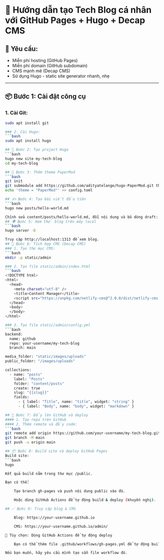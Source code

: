 # 🚀 Hướng dẫn tạo Tech Blog cá nhân với GitHub Pages + Hugo + Decap CMS

## 🧱 Yêu cầu:

- Miễn phí hosting (GitHub Pages)
- Miễn phí domain (GitHub subdomain)
- CMS mạnh mẽ (Decap CMS)
- Sử dụng Hugo - static site generator nhanh, nhẹ

---

## 📦 Bước 1: Cài đặt công cụ

### 1. Cài Git:
```bash
sudo apt install git

### 2. Cài Hugo:
```bash
sudo apt install hugo

## 📁 Bước 2: Tạo project Hugo
```bash
hugo new site my-tech-blog
cd my-tech-blog

## 🎨 Bước 3: Thêm theme PaperMod
```bash
git init
git submodule add https://github.com/adityatelange/hugo-PaperMod.git themes/PaperMod
echo 'theme = "PaperMod"' >> config.toml

## ✍️ Bước 4: Tạo bài viết đầu tiên
```bash
hugo new posts/hello-world.md

Chỉnh sửa content/posts/hello-world.md, đổi nội dung và bỏ dòng draft: true.
## 🌍 Bước 5: Xem thử blog trên máy local
```bash
hugo server -D

Truy cập http://localhost:1313 để xem blog.
## 🔧 Bước 6: Tích hợp CMS (Decap CMS)
### 1. Tạo thư mục CMS:
```bash
mkdir -p static/admin

### 2. Tạo file static/admin/index.html
```bash
<!DOCTYPE html>
<html>
  <head>
    <meta charset="utf-8" />
    <title>Content Manager</title>
    <script src="https://unpkg.com/netlify-cms@^2.0.0/dist/netlify-cms.js"></script>
  </head>
  <body>
  </body>
</html>

### 3. Tạo file static/admin/config.yml
```bash
backend:
  name: github
  repo: your-username/my-tech-blog
  branch: main

media_folder: "static/images/uploads"
public_folder: "/images/uploads"

collections:
  - name: "posts"
    label: "Posts"
    folder: "content/posts"
    create: true
    slug: "{{slug}}"
    fields:
      - { label: "Title", name: "title", widget: "string" }
      - { label: "Body", name: "body", widget: "markdown" }

## 🚀 Bước 7: Đẩy lên GitHub và deploy
#### 1. Tạo repo trên GitHub
#### 2. Thêm remote và đẩy code:
```bash
git remote add origin https://github.com/your-username/my-tech-blog.git
git branch -M main
git push -u origin main

## 📦 Bước 8: Build site và deploy GitHub Pages
Build site:
```bash
hugo

Kết quả build nằm trong thư mục /public.

Bạn có thể:

    Tạo branch gh-pages và push nội dung public vào đó.

    Hoặc dùng GitHub Actions để tự động build & deploy (khuyến nghị).

## ✅ Bước 9: Truy cập blog & CMS

    Blog: https://your-username.github.io

    CMS: https://your-username.github.io/admin/

🔄 Tùy chọn: Dùng GitHub Actions để tự động deploy

    Bạn có thể thêm file .github/workflows/gh-pages.yml để tự động build khi push lên main.

Nếu bạn muốn, hãy yêu cầu mình tạo sẵn file workflow đó.

